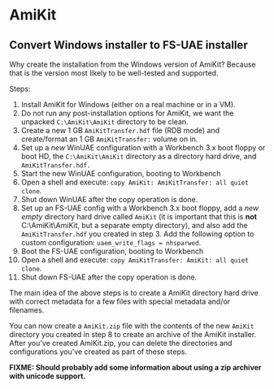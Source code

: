 # AmiKit


## Convert Windows installer to FS-UAE installer

Why create the installation from the Windows version of AmiKit? Because
that is the version most likely to be well-tested and supported.

Steps:

1. Install AmiKit for Windows (either on a real machine or in a VM).
2. Do not run any post-installation options for AmiKit, we want the unpacked
   `C:\AmiKit\AmiKit` directory to be clean.
3. Create a new 1 GB `AmiKitTransfer.hdf` file (RDB mode) and create/format
   an 1 GB `AmiKitTransfer:` volume on in.
4. Set up a *new* WinUAE configuration with a Workbench 3.x boot floppy
   or boot HD, the `C:\AmiKit\AmiKit` directory as a directory hard drive,
   and `AmiKitTransfer.hdf.`
5. Start the new WinUAE configuration, booting to Workbench
6. Open a shell and execute: `copy AmiKit: AmiKitTransfer: all quiet clone`.
7. Shut down WinUAE after the copy operation is done.
8. Set up an FS-UAE config with a Workbench 3.x boot floppy, add a *new*
   *empty* directory hard drive called `AmiKit` (it is important that this
   is **not** C:\AmiKit\AmiKit, but a separate empty directory), and also add
   the `AmiKitTransfer.hdf` you created in step 3. Add the following option to
   custom configuration: `uaem_write_flags = nhsparwed`.
9. Boot the FS-UAE configuration, booting to Workbench
10. Open a shell and execute: `copy AmiKitTransfer: AmiKit: all quiet clone`.
11. Shut down FS-UAE after the copy operation is done.

The main idea of the above steps is to create a AmiKit directory hard drive
with correct metadata for a few files with special metadata and/or filenames.

You can now create a `AmiKit.zip` file with the contents of the new `AmiKit`
directory you created in step 8 to create an archive of the AmiKit installer.
After you've created AmiKit.zip, you can delete the directories and
configurations you've created as part of these steps.

**FIXME: Should probably add some information about using a zip
archiver with unicode support.**
